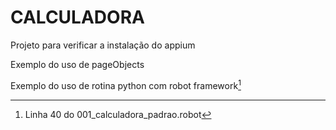 # CALCULADORA
Projeto para verificar a instalação do appium

Exemplo do uso de pageObjects

Exemplo do uso de rotina python com robot framework[^1]

[^1]: Linha 40 do 001_calculadora_padrao.robot


